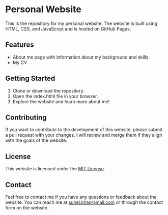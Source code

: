 # Personal Website

This is the repository for my personal website. The website is built using HTML, CSS, and JavaScript and is hosted on GitHub Pages.

## Features
- About me page with information about my background and skills.
- My CV



## Getting Started
1. Clone or download the repository.
2. Open the index.html file in your browser.
3. Explore the website and learn more about me!

## Contributing
If you want to contribute to the development of this website, please submit a pull request with your changes. I will review and merge them if they align with the goals of the website.

## License
This website is licensed under the [MIT License](https://opensource.org/licenses/MIT).

## Contact
Feel free to contact me if you have any questions or feedback about the website. You can reach me at [suhel.khan@mail.com](mailto:suhel.khan@mail.com) or through the contact form on the website.
